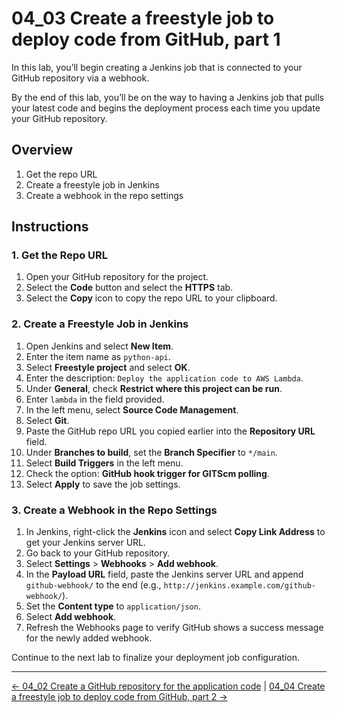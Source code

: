 # 04_03 Create a freestyle job to deploy code from GitHub, part 1

In this lab, you’ll begin creating a Jenkins job that is connected to your GitHub repository via a webhook.

By the end of this lab, you’ll be on the way to having a Jenkins job that pulls your latest code and begins the deployment process each time you update your GitHub repository.

## Overview

1. Get the repo URL
1. Create a freestyle job in Jenkins
1. Create a webhook in the repo settings

## Instructions

### 1. Get the Repo URL

1. Open your GitHub repository for the project.
2. Select the **Code** button and select the **HTTPS** tab.
3. Select the **Copy** icon to copy the repo URL to your clipboard.

### 2. Create a Freestyle Job in Jenkins

1. Open Jenkins and select **New Item**.
1. Enter the item name as `python-api`.
1. Select **Freestyle project** and select **OK**.
1. Enter the description: `Deploy the application code to AWS Lambda`.
1. Under **General**, check **Restrict where this project can be run**.
1. Enter `lambda` in the field provided.
1. In the left menu, select **Source Code Management**.
1. Select **Git**.
1. Paste the GitHub repo URL you copied earlier into the **Repository URL** field.
1. Under **Branches to build**, set the **Branch Specifier** to `*/main`.
1. Select **Build Triggers** in the left menu.
1. Check the option: **GitHub hook trigger for GITScm polling**.
1. Select **Apply** to save the job settings.

### 3. Create a Webhook in the Repo Settings

1. In Jenkins, right-click the **Jenkins** icon and select **Copy Link Address** to get your Jenkins server URL.
2. Go back to your GitHub repository.
3. Select **Settings** > **Webhooks** > **Add webhook**.
4. In the **Payload URL** field, paste the Jenkins server URL and append `github-webhook/` to the end (e.g., `http://jenkins.example.com/github-webhook/`).
5. Set the **Content type** to `application/json`.
6. Select **Add webhook**.
7. Refresh the Webhooks page to verify GitHub shows a success message for the newly added webhook.

Continue to the next lab to finalize your deployment job configuration.

<!-- FooterStart -->
---
[← 04_02 Create a GitHub repository for the application code](../04_02_create_a_github_repository_for_the_application_code/README.md) | [04_04 Create a freestyle job to deploy code from GitHub, part 2 →](../04_04_create_a_freestyle_job_to_deploy_code_from_github_part_2/README.md)
<!-- FooterEnd -->
